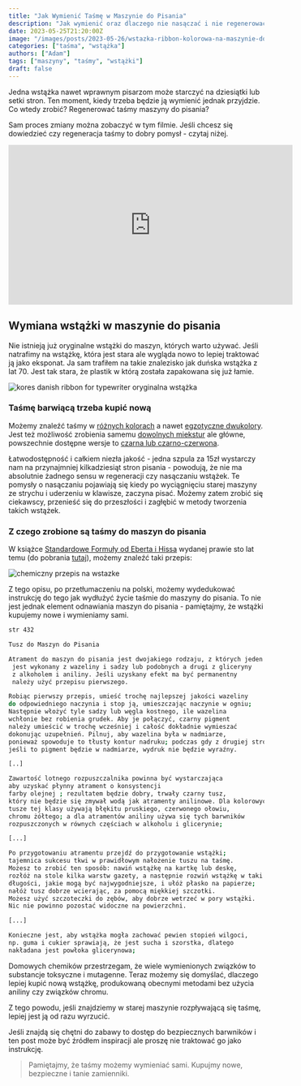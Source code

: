 ```yaml
---
title: "Jak Wymienić Taśmę w Maszynie do Pisania"
description: "Jak wymienić oraz dlaczego nie nasączać i nie regenerować wstążki do maszyny do pisania."
date: 2023-05-25T21:20:00Z
image: "/images/posts/2023-05-26/wstazka-ribbon-kolorowa-na-maszynie-do-pisania.jpeg"
categories: ["taśma", "wstążka"]
authors: ["Adam"]
tags: ["maszyny", "taśmy", "wstążki"]
draft: false
---
```


Jedna wstążka nawet wprawnym pisarzom może starczyć na dziesiątki lub setki stron. Ten moment, kiedy trzeba będzie ją wymienić jednak przyjdzie. Co wtedy zrobić? Regenerować taśmy maszyny do pisania?

Sam proces zmiany można zobaczyć w tym filmie. Jeśli chcesz się dowiedzieć czy regeneracja taśmy to dobry pomysł - czytaj niżej.

<iframe width="560" height="315" src="https://www.youtube.com/embed/OHTm9j05t3s" title="YouTube video player" frameborder="0" allow="accelerometer; autoplay; clipboard-write; encrypted-media; gyroscope; picture-in-picture; web-share" allowfullscreen></iframe>

## Wymiana wstążki w maszynie do pisania

Nie istnieją już oryginalne wstążki do maszyn, których warto używać. Jeśli natrafimy na wstążkę, która jest stara ale wygląda nowo to lepiej traktować ją jako eksponat. Ja sam trafiłem na takie znalezisko jak duńska wstążka z lat 70. Jest tak stara, że plastik w którą została zapakowana się już łamie.

![kores danish ribbon for typewriter oryginalna wstążka](./images/posts/2023-05-26/kores-danish-typewriter-ribbon.jpeg)

### Taśmę barwiącą trzeba kupić nową

Możemy znaleźć taśmy w [różnych kolorach](https://www.ebay.com/itm/154401007625) a nawet [egzotyczne dwukolory](https://charliefoxtrot.com.au/collections/typewriter-ribbons). Jest też możliwość zrobienia samemu [dowolnych miekstur](https://clairelasecretaire.wordpress.com/2014/01/30/how-to-make-your-own-typewriter-ribbon-rainbow-effect/) ale główne, powszechnie dostępne wersje to [czarna lub czarno-czerwona](https://allegro.pl/listing?string=ta%C5%9Bma%20barwi%C4%85ca%20do%20maszyny%20do%20pisania&order=p).

Łatwodostępność i całkiem niezła jakość - jedna szpula za 15zł wystarczy nam na przynajmniej kilkadziesiąt stron pisania - powodują, że nie ma absolutnie żadnego sensu w regeneracji czy nasączaniu wstążek. Te pomysły o nasączaniu pojawiają się kiedy po wyciągnięciu starej maszyny ze strychu i uderzeniu w klawisze, zaczyna pisać. Możemy zatem zrobić się ciekawscy, przenieść się do przeszłości i zagłębić w metody tworzenia takich wstążek.

### Z czego zrobione są taśmy do maszyn do pisania

W książce [Standardowe Formuły od Eberta i Hissa](https://catalog.lib.uchicago.edu/vufind/Record/2708924) wydanej prawie sto lat temu (do pobrania [tutaj](https://www.maszynopisanie.pl/pobierz/The-Standard-Formulary-by-Albert-E-Ebert-and-An-Emil-Hiss.pdf)), możemy znaleźć taki przepis:

![chemiczny przepis na wstazke](./images/posts/2023-05-26/przepis-na-tusz-do-tasiemki.png)

Z tego opisu, po przetłumaczeniu na polski, możemy wydedukować instrukcję do tego jak wydłużyć życie taśmie do maszyny do pisania. To nie jest jednak element odnawiania maszyn do pisania - pamiętajmy, że wstążki kupujemy nowe i wymieniamy sami.

```bash
str 432

Tusz do Maszyn do Pisania

Atrament do maszyn do pisania jest dwojakiego rodzaju, z których jeden
 jest wykonany z wazeliny i sadzy lub podobnych a drugi z gliceryny
 z alkoholem i aniliny. Jeśli uzyskany efekt ma być permanentny
 należy użyć przepisu pierwszego.

Robiąc pierwszy przepis, umieść trochę najlepszej jakości wazeliny
do odpowiedniego naczynia i stop ją, umieszczając naczynie w ogniu;
Następnie włożyć tyle sadzy lub węgla kostnego, ile wazelina
wchłonie bez robienia grudek. Aby je połączyć, czarny pigment
należy umieścić w trochę wcześniej i całość dokładnie wymieszać
dokonując uzupełnień. Pilnuj, aby wazelina była w nadmiarze,
ponieważ spowoduje to tłusty kontur nadruku; podczas gdy z drugiej strony,
jeśli to pigment będzie w nadmiarze, wydruk nie będzie wyraźny.

[..]

Zawartość lotnego rozpuszczalnika powinna być wystarczająca
aby uzyskać płynny atrament o konsystencji
farby olejnej ; rezultatem będzie dobry, trwały czarny tusz,
który nie będzie się zmywał wodą jak atramenty anilinowe. Dla kolorowych
tusze tej klasy używają błękitu pruskiego, czerwonego ołowiu,
chromu żółtego; a dla atramentów aniliny używa się tych barwników
rozpuszczonych w równych częściach w alkoholu i glicerynie;

[...]

Po przygotowaniu atramentu przejdź do przygotowanie wstążki;
tajemnica sukcesu tkwi w prawidłowym nałożenie tuszu na taśmę.
Możesz to zrobić ten sposób: nawiń wstążkę na kartkę lub deskę,
rozłóż na stole kilka warstw gazety, a następnie rozwiń wstążkę w taki sposób,
długości, jakie mogą być najwygodniejsze, i ułóż płasko na papierze;
nałóż tusz dobrze wcierając, za pomocą miękkiej szczotki.
Możesz użyć szczoteczki do zębów, aby dobrze wetrzeć w pory wstążki.
Nic nie powinno pozostać widoczne na powierzchni.

[...]

Konieczne jest, aby wstążka mogła zachować pewien stopień wilgoci,
np. guma i cukier sprawiają, że jest sucha i szorstka, dlatego
nakładana jest powłoka glicerynowa;

```

Domowych chemików przestrzegam, że wiele wymienionych związków to substancje toksyczne i mutagenne. Teraz możemy się domyślać, dlaczego lepiej kupić nową wstążkę, produkowaną obecnymi metodami bez użycia aniliny czy związków chromu.

Z tego powodu, jeśli znajdziemy w starej maszynie rozpływającą się taśmę, lepiej jest ją od razu wyrzucić.

Jeśli znajdą się chętni do zabawy to dostęp do bezpiecznych barwników i ten post może być źródłem inspiracji ale proszę nie traktować go jako instrukcję.

> Pamiętajmy, że taśmy możemy wymieniać sami. Kupujmy nowe, bezpieczne i tanie zamienniki.
